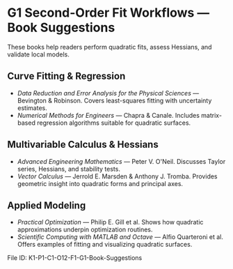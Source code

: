 # G1 Second-Order Fit Workflows — Book Suggestions

These books help readers perform quadratic fits, assess Hessians, and validate local models.

## Curve Fitting & Regression
- *Data Reduction and Error Analysis for the Physical Sciences* — Bevington & Robinson. Covers least-squares fitting with uncertainty estimates.
- *Numerical Methods for Engineers* — Chapra & Canale. Includes matrix-based regression algorithms suitable for quadratic surfaces.

## Multivariable Calculus & Hessians
- *Advanced Engineering Mathematics* — Peter V. O'Neil. Discusses Taylor series, Hessians, and stability tests.
- *Vector Calculus* — Jerrold E. Marsden & Anthony J. Tromba. Provides geometric insight into quadratic forms and principal axes.

## Applied Modeling
- *Practical Optimization* — Philip E. Gill et al. Shows how quadratic approximations underpin optimization routines.
- *Scientific Computing with MATLAB and Octave* — Alfio Quarteroni et al. Offers examples of fitting and visualizing quadratic surfaces.

File ID: K1-P1-C1-O12-F1-G1-Book-Suggestions
